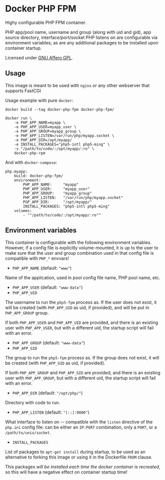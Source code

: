 # Docker PHP FPM

Highy configurable PHP FPM container.

PHP app/pool name, username and group (along with uid and gid), app source directory, interface/port/socket PHP listens on are configurable via environment variables; as are any additional packages to be installed upon container startup.

Licensed under [GNU Affero GPL](https://gnu.org/licenses/agpl.html).

## Usage

This image is meant to be used with `nginx` or any other webserver that supports FastCGI

Usage example with pure `docker`:

```
docker build --tag docker-php-fpm docker-php-fpm/

docker run \
    -e PHP_APP_NAME=myapp \
    -e PHP_APP_USER=myapp_user \
    -e PHP_APP_GROUP=myapp_group \
    -e PHP_APP_LISTEN=/var/run/php/myapp.socket \
    -e PHP_APP_DIR=/opt/myapp/
    -e INSTALL_PACKAGES="php5-intl php5-ming" \
    -v "/path/to/code/:/opt/myapp/:ro" \
    docker-php-rpm
```

And with `docker-compose`:

```
php.myapp:
    build: docker-php-fpm/
    environment:
        PHP_APP_NAME:     "myapp"
        PHP_APP_USER:     "myapp_user"
        PHP_APP_GROUP:    "myapp_group"
        PHP_APP_LISTEN:   "/var/run/php/myapp.socket"
        PGP_APP_DIR:      "/opt/myapp/"
        INSTALL_PACKAGES: "php5-intl php5-ming"
    volumes:
        - ""/path/to/code/:/opt/myapp/:ro""
```

## Environment variables

This container is configurable with the following environment variables. However, if a config file is explicitly volume-mounted, it is up to the user to make sure that the user and group combination used in that config file is compatible with `PHP_*` envvars!

 - `PHP_APP_NAME` (default: `"www"`)

Name of the application, used in pool config file name, PHP pool name, etc.

 - `PHP_APP_USER` (default: `"www-data"`)
 - `PHP_APP_UID`

The username to run the `php5-fpm` process as. If the user does not exist, it will be created (with `PHP_APP_UID` as uid, if provided), and will be put in `PHP_APP_GROUP` group.

If both `PHP_APP_USER` and `PHP_APP_UID` are provided, and there is an existing user with `PHP_APP_USER`, but with a different uid, the startup script will fail with an error.

 - `PHP_APP_GROUP` (default: `"www-data"`)
 - `PHP_APP_GID`
 
The group to run the `php5-fpm` process as. If the group does not exist, it will be created (with `PHP_APP_GID` as uid, if provided).

If both `PHP_APP_GROUP` and `PHP_APP_GID` are provided, and there is an existing user with `PHP_APP_GROUP`, but with a different uid, the startup script will fail with an error.

 - `PHP_APP_DIR` (default: `"/opt/php/"`)

Directory with code to run.

 - `PHP_APP_LISTEN` (default: `"[::]:9000"`)

What interface to listen on -- compatible with the `listen` directive of the `php.ini` config file: can be either an `IP:PORT` combination, only a `PORT`, or a `/path/to/unix/socket`.

 - `INSTALL_PACKAGES`

List of packages to `apt-get install` during startup, to be used as an alternative to forking this image or using it in the Dockerfile `FROM` clause.

This packages *will be installed each time the docker container is recreated*, so this will have a negative effect on container startup time!